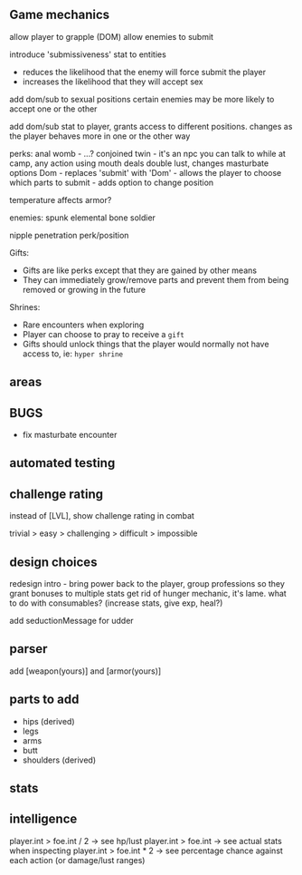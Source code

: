 ## Game mechanics

allow player to grapple (DOM)
allow enemies to submit

introduce 'submissiveness' stat to entities
 - reduces the likelihood that the enemy will force submit the player
 - increases the likelihood that they will accept sex

add dom/sub to sexual positions
certain enemies may be more likely to accept one or the other

add dom/sub stat to player, grants access to different positions. changes as the player behaves more in one or the other way

perks:
anal womb - ...?
conjoined twin - it's an npc you can talk to while at camp, any action using mouth deals double lust, changes masturbate options
Dom - replaces 'submit' with 'Dom' - allows the player to choose which parts to submit
    - adds option to change position


temperature affects armor?

enemies:
spunk elemental
bone soldier

nipple penetration perk/position

Gifts:
- Gifts are like perks except that they are gained by other means
- They can immediately grow/remove parts and prevent them from being removed or growing in the future

Shrines:
- Rare encounters when exploring
- Player can choose to pray to receive a `gift`
- Gifts should unlock things that the player would normally not have access to, ie: `hyper shrine`

## areas

## BUGS
 - fix masturbate encounter

## automated testing

## challenge rating
instead of [LVL], show challenge rating in combat

trivial > easy > challenging > difficult > impossible


## design choices
redesign intro - bring power back to the player, group professions so they grant bonuses to multiple stats
get rid of hunger mechanic, it's lame. what to do with consumables? (increase stats, give exp, heal?)


add seductionMessage for udder


## parser
add [weapon(yours)] and [armor(yours)]

## parts to add
- hips (derived)
- legs
- arms
- butt
- shoulders (derived)

## stats
## intelligence
player.int > foe.int / 2 -> see hp/lust
player.int > foe.int -> see actual stats when inspecting
player.int > foe.int * 2 -> see percentage chance against each action (or damage/lust ranges)


